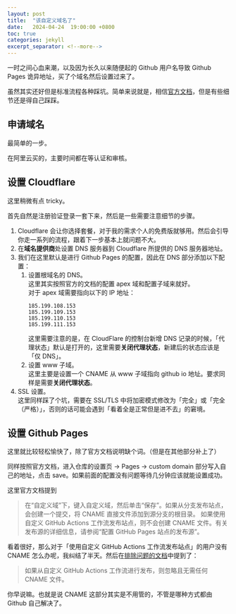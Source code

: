 ```yaml
---
layout: post
title:  "该自定义域名了"
date:   2024-04-24  19:00:00 +0800
toc: true
categories: jekyll 
excerpt_separator: <!--more-->
---
```


一时之间心血来潮，以及因为长久以来随便起的 Github 用户名导致 Github Pages 诡异地址，买了个域名然后设置过来了。  

虽然其实还好但是标准流程各种踩坑。简单来说就是，相信[官方文档](https://docs.github.com/zh/pages/configuring-a-custom-domain-for-your-github-pages-site/managing-a-custom-domain-for-your-github-pages-site)，但是有些细节还是得自己踩踩。  

<!--more-->

## 申请域名

最简单的一步。  

在阿里云买的，主要时间都在等认证和审核。

## 设置 Cloudflare

这里稍微有点 tricky。  

首先自然是注册验证登录一套下来，然后是一些需要注意细节的步骤。

1. Cloudflare 会让你选择套餐，对于我的需求个人的免费版就够用。然后会引导你走一系列的流程，跟着下一步基本上就问题不大。  
2. 在**域名提供商**处设置 DNS 服务器到 Cloudflare 所提供的 DNS 服务器地址。  
3. 我们在这里默认是进行 Github Pages 的配置，因此在 DNS 部分添加以下配置：  
   1. 设置根域名的 DNS。  
        这里其实按照官方的文档的配置 apex 域和配置子域来就好。  
        对于 apex 域需要指向以下的 IP 地址：  
        ```
        185.199.108.153
        185.199.109.153
        185.199.110.153
        185.199.111.153
        ```
        这里需要注意的是，在 CloudFlare 的控制台新增 DNS 记录的时候，「代理状态」默认是打开的，这里需要**关闭代理状态**，新建后的状态应该是「仅 DNS」。  
   2. 设置 www 子域。  
        这里主要是设置一个 CNAME 从 www 子域指向 github io 地址。要求同样是需要**关闭代理状态**。  
4. SSL 设置。  
    这里同样踩了个坑，需要在 SSL/TLS 中将加密模式修改为「完全」或「完全（严格）」，否则的话可能会遇到「看着全是正常但是进不去」的窘境。  

## 设置 Github Pages

这里就比较轻松愉快了，除了官方文档说明缺个词。（但是在其他部分补上了）  

同样按照官方文档，进入仓库的设置页 -> Pages -> custom domain 部分写入自己的地址，点击 save。如果前面的配置没有问题等待几分钟应该就能设置成功。  

这里官方文档提到  

> 在“自定义域”下，键入自定义域，然后单击“保存”。如果从分支发布站点，会创建一个提交，将 CNAME 直接文件添加到源分支的根目录。 如果使用自定义 GitHub Actions 工作流发布站点，则不会创建 CNAME 文件。有关发布源的详细信息，请参阅“配置 GitHub Pages 站点的发布源”。

看着很好，那么对于「使用自定义 GitHub Actions 工作流发布站点」的用户没有 CNAME 怎么办呢，我纠结了半天。然后在[排除问题的文档](https://docs.github.com/zh/pages/configuring-a-custom-domain-for-your-github-pages-site/troubleshooting-custom-domains-and-github-pages#cname-errors)中提到了：  

> 如果从自定义 GitHub Actions 工作流进行发布，则忽略且无需任何 CNAME 文件。  

你早说嘛。也就是说 CNAME 这部分其实是不用管的，不管是哪种方式都由 Github 自己解决了。



